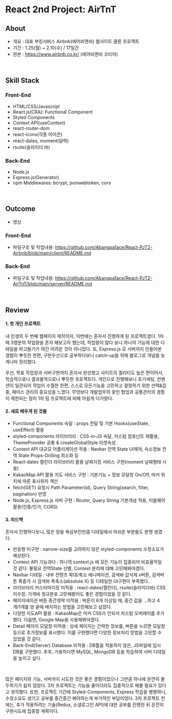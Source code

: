 # React 2nd Project: AirTnT

## About
- 개요 : 대표 부킹서비스 Airbnb(에어비앤비) 웹사이트 클론 프로젝트
- 기간 : 1.25(월) ~ 2.10(수) / 17일간
- 원본 : https://www.airbnb.co.kr/ (에어비앤비 코리아)
<br />

## Skill Stack
### Front-End
- HTML/CSS/Javascript
- React.js(CRA): Functional Component
- Styled Components
- Context API(useContext)
- react-router-dom
- react-icons(각종 아이콘)
- react-dates, moment(달력)
- rsuite(슬라이더 바)

### Back-End
- Node.js
- Express.js(Generator)
- npm Middlewares: bcrypt, jsonwebtoken, cors
<br />

## Outcome
- 영상

### Front-End
- 파일구조 및 작업내용: https://github.com/Abangpa1ace/React-PJT2-Airbnb/blob/main/client/README.md

### Back-End
- 파일구조 및 작업내용: https://github.com/Abangpa1ace/React-PJT2-AirTnT/blob/main/server/README.md
<br />

## Review
#### 1. 첫 개인 프로젝트
내 인생의 두 번째 웹페이지 제작이자, 이번에는 혼자서 진행하게 된 프로젝트였다. 
1차때 3명분의 작업량을 혼자 해보고자 했는데, 작업량이 많다 보니 하나의 기능에 대한 디테일을 파고들기가 여간 어려운 것이 아니었다.
또, Express.js 로 서버까지 만들어본 경험이 뿌듯한 한편, 구현우선으로 공부하다보니 catch-up을 위해 블로그로 개념을 늦게나마 정리했다.
<br />

우선, 목표 작업량과 서버구현까지 혼자서 완성했고 사이트의 퀄리티도 높은 편이어서, 학습적으로나 결과물적으로나 뿌듯한 프로젝트다.
개인으로 진행해보니 초기세팅, 컨벤션이 일관되어 작업이 수월한 한편, 스스로 모든기능을 고민하고 결정하기 위한 선택&집중, 페이스 관리의 중요성을 느꼈다.
무엇보다 개발업무의 꽃인 협업과 공통관리의 경험이 제한되는 점이 1차 팀 프로젝트에 비해 아쉽게 다가왔다.

#### 2. 새로 배우게 된 것들
- Functional Components 숙달 : props 전달 및 기본 Hooks(useState, useEffect) 활용
- styled-components 라이브러리 : CSS-in-JS 숙달, 커스텀 컴포넌트 재활용, ThemeProvider 공통 & createGlobalStyle 리셋속성
- Context API 대규모 어플리케이션 적용 : Navbar 전역 State UI제어, 숙소정보 전역 State Props-Drilling 최소화 등
- React-dates 캘린더 라이브러리 활용 날짜지정 서비스 구현(moment 날짜형태 사용)
- KakaoMap API 활용 지도 서비스 구현 : 기본기능 + 정보 모달창 On/Off, 마커 위치에 따른 표시위치 계산
- fetch(GET) 요청시 Path Parameter(id), Query String(search, filter, pagination) 반영
- Node.js, Express.js 서버 구현 : Router, Query String 기본개념 적용, 미들웨어 활용(인증/인가, CORS) 

#### 3. 피드백
혼자서 진행하다보니, 많은 양을 욕심부린만큼 디테일에서 아쉬운 부분들도 분명 생겼다.
- 반응형 미구현 : narrow-size를 고려하지 않은 styled-components 수정소요가 예상된다.
- Context API 기능과다 : 하나의 context.js 에 모든 기능이 집중되어 비효율적일 것 같다. 불필요 전역State 선별, Context 분리에 대해 고민해봐야겠다.
- Navbar 디테일 : 내부 컨텐츠 확대/축소 애니메이션, 검색바 값삭제 x버튼, 검색버튼 폭증가 시 검색바 폭축소(absolute X) 등 디테일한 UI구현이 부족했다.
- 라이브러리 커스터마이징 미적용 : react-dates(캘린더), rsuite(슬라이더바) CSS 미수정. 가격바 정규분포 고민해봤어도 좋은 경험이었을 것 같다.
- 페이지네이션 버튼 중간생략 미적용 : 버튼이 6개 이상일 때, 중간 값을 ...하고 4개/1개를 양 끝에 배치하는 방법을 고민해보고 싶었다.
- 다양한 지도API 활용 : KakaoMap은 마커 CSS가 안되서 커스텀 오버레이를 추가했다. 다음엔, Google Map을 사용해봐야겠다.
- Detail 페이지 모달창 미적용 : 상세 페이지는 간략한 정보를, 버튼을 누르면 모달창 등으로 추가정보를 표시했다. 이를 구현했다면 다양한 정보처리 방법을 고민할 수 있었을 것 같다.
- Back-End(Server) Database 미적용 : DB툴을 적용하지 않은, JS파일에 임시DB를 구현했다. 추후, 가용하다면 MySQL, MongoDB 등을 학습하여 서버 디테일을 높이고 싶다.
<br />

많은 페이지와 기능, 서버까지 시도한 것은 좋은 경험이었으나 그만큼 하나에 온연히 몰두하기가 쉽지 않았다. 3차 프로젝트는 기능을 줄이더라도 집중적으로 해볼 필요가 있다고 생각했다.
또한, 프로젝트 기간에 Styled-Components, Express 학습을 병행하니, 수정소요도 생기고 공부를 중간중간 해야하는게 부가적인 부담이었다.
3차 프로젝트 전에는, 추가 적용하려는 기술(Redux, 소셜로그인 API)에 대한 공부를 진행한 뒤 온전히 구현시도에 집중할 계획이다.
